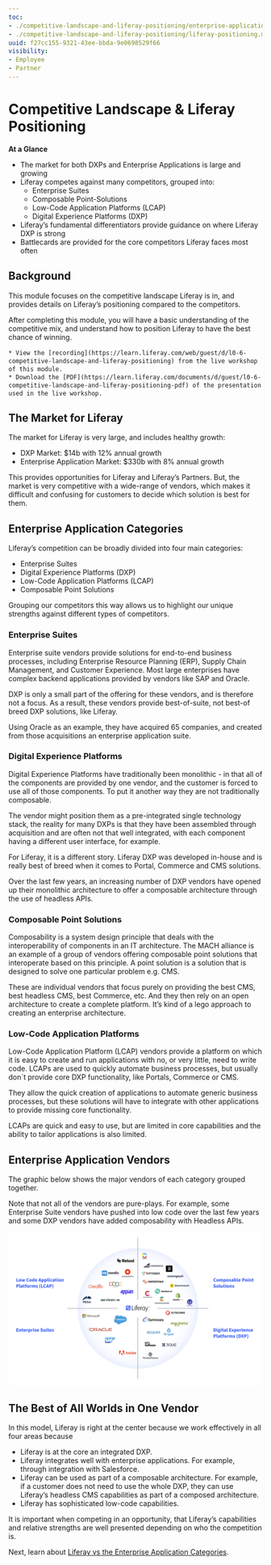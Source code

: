 ```yaml
---
toc:
- ./competitive-landscape-and-liferay-positioning/enterprise-application-categories.md
- ./competitive-landscape-and-liferay-positioning/liferay-positioning.md
uuid: f27cc155-9321-43ee-bbda-9e0698529f66
visibility: 
- Employee
- Partner
---
```


# Competitive Landscape & Liferay Positioning

**At a Glance**

* The market for both DXPs and Enterprise Applications is large and growing
* Liferay competes against many competitors, grouped into:
  * Enterprise Suites
  * Composable Point-Solutions
  * Low-Code Application Platforms (LCAP)
  * Digital Experience Platforms (DXP)
* Liferay’s fundamental differentiators provide guidance on where Liferay DXP is strong
* Battlecards are provided for the core competitors Liferay faces most often

## Background

This module focuses on the competitive landscape Liferay is in, and provides details on Liferay’s positioning compared to the competitors.

After completing this module, you will have a basic understanding of the competitive mix, and understand how to position Liferay to have the best chance of winning.

```{note}
* View the [recording](https://learn.liferay.com/web/guest/d/l0-6-competitive-landscape-and-liferay-positioning) from the live workshop of this module.
* Download the [PDF](https://learn.liferay.com/documents/d/guest/l0-6-competitive-landscape-and-liferay-positioning-pdf) of the presentation used in the live workshop.
```

## The Market for Liferay

The market for Liferay is very large, and includes healthy growth:

* DXP Market: $14b with 12% annual growth
* Enterprise Application Market: $330b with 8% annual growth

This provides opportunities for Liferay and Liferay’s Partners. But, the market is very competitive with a wide-range of vendors, which makes it difficult and confusing for customers to decide which solution is best for them.

## Enterprise Application Categories

Liferay’s competition can be broadly divided into four main categories:

* Enterprise Suites
* Digital Experience Platforms (DXP)
* Low-Code Application Platforms (LCAP)
* Composable Point Solutions

Grouping our competitors this way allows us to highlight our unique strengths against different types of competitors.

### Enterprise Suites

Enterprise suite vendors provide solutions for end-to-end business processes, including Enterprise Resource Planning (ERP), Supply Chain Management, and Customer Experience. Most large enterprises have complex backend applications provided by vendors like SAP and Oracle. 

DXP is only a small part of the offering for these vendors, and is therefore not a focus. As a result, these vendors provide best-of-suite, not best-of breed DXP solutions, like Liferay.

Using Oracle as an example, they have acquired 65 companies, and created from those acquisitions an enterprise application suite. 

### Digital Experience Platforms

Digital Experience Platforms have traditionally been monolithic - in that all of the components are provided by one vendor, and the customer is forced to use all of those components. To put it another way they are not traditionally composable.

The vendor might position them as a pre-integrated single technology stack, the reality for many DXPs is that they have been assembled through acquisition and are often not that well integrated, with each component having a different user interface, for example.  

For Liferay, it is a different story. Liferay DXP was developed in-house and is really best of breed when it comes to Portal, Commerce and CMS solutions. 

Over the last few years, an increasing number of DXP vendors have opened up their monolithic architecture to offer a composable architecture through the use of headless APIs.

### Composable Point Solutions

Composability is a system design principle that deals with the interoperability of components in an IT architecture.  The MACH alliance is an example of a group of vendors offering composable point solutions that interoperate based on this principle. A point solution is a solution that is designed to solve one particular problem e.g. CMS. 

These are individual vendors that focus purely on providing the best CMS, best headless CMS, best Commerce, etc. And they then rely on an open architecture to create a complete platform.  It’s kind of a lego approach to creating an enterprise architecture.

### Low-Code Application Platforms

Low-Code Application Platform (LCAP) vendors provide a platform on which it is easy to create and run applications with no, or very little, need to write code. LCAPs are used to quickly automate business processes, but usually don´t provide core DXP functionality, like Portals, Commerce or CMS. 

They allow the quick creation of applications to automate generic business processes, but these solutions will have to integrate with other applications to provide missing core functionality. 

LCAPs are quick and easy to use, but are limited in core capabilities and the ability to tailor applications is also limited.

## Enterprise Application Vendors

The graphic below shows the major vendors of each category grouped together.  

Note that not all of the vendors are pure-plays. For example, some Enterprise Suite vendors have pushed into low code over the last few years and some DXP vendors have added composability with Headless APIs.

![Liferay's competition landscape is composed of four categories used to group competitors together.](./competitive-landscape-and-liferay-positioning/images/01.png)

## The Best of All Worlds in One Vendor

In this model, Liferay is right at the center because we work effectively in all four areas because

* Liferay is at the core an integrated DXP. 
* Liferay integrates well with enterprise applications. For example, through integration with Salesforce.
* Liferay can be used as part of a composable architecture. For example, if a customer does not need to use the whole DXP, they can use Liferay’s headless CMS capabilities as part of a composed architecture. 
* Liferay has sophisticated low-code capabilities. 

It is important when competing in an opportunity, that Liferay’s capabilities and relative strengths are well presented depending on who the competition is.

Next, learn about [Liferay vs the Enterprise Application Categories](./competitive-landscape-and-liferay-positioning/enterprise-application-categories.md).
